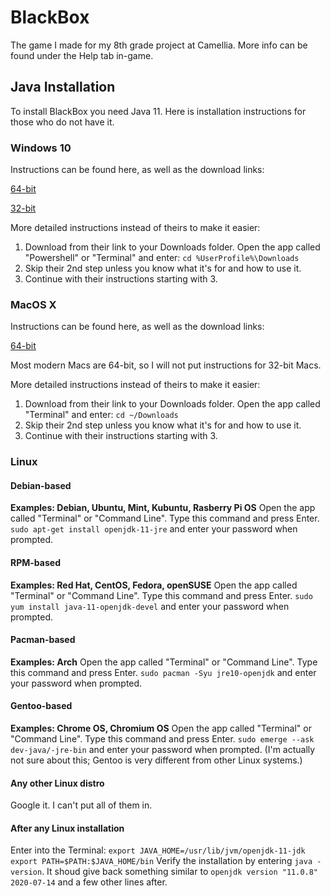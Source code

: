 # BlackBox
The game I made for my 8th grade project at Camellia. More info can be found under the Help tab in-game.

## Java Installation
To install BlackBox you need Java 11. Here is installation instructions for those who do not have it.

### Windows 10
Instructions can be found here, as well as the download links:

[64-bit](https://adoptopenjdk.net/installation.html#x64_win-jre)

[32-bit](https://adoptopenjdk.net/installation.html#x86-32_win-jre)

More detailed instructions instead of theirs to make it easier: 
1. Download from their link to your Downloads folder. Open the app called "Powershell" or "Terminal" and enter: `cd %UserProfile%\Downloads`
2. Skip their 2nd step unless you know what it's for and how to use it.
3. Continue with their instructions starting with 3.

### MacOS X
Instructions can be found here, as well as the download links:

[64-bit](https://adoptopenjdk.net/installation.html#x64_mac-jre)

Most modern Macs are 64-bit, so I will not put instructions for 32-bit Macs.

More detailed instructions instead of theirs to make it easier: 
1. Download from their link to your Downloads folder. Open the app called "Terminal" and enter: `cd ~/Downloads`
2. Skip their 2nd step unless you know what it's for and how to use it.
3. Continue with their instructions starting with 3.

### Linux
#### Debian-based
**Examples: Debian, Ubuntu, Mint, Kubuntu, Rasberry Pi OS**
Open the app called "Terminal" or "Command Line".
Type this command and press Enter.
`sudo apt-get install openjdk-11-jre` and enter your password when prompted.

#### RPM-based
**Examples: Red Hat, CentOS, Fedora, openSUSE**
Open the app called "Terminal" or "Command Line".
Type this command and press Enter.
`sudo yum install java-11-openjdk-devel` and enter your password when prompted.

#### Pacman-based
**Examples: Arch**
Open the app called "Terminal" or "Command Line".
Type this command and press Enter.
`sudo pacman -Syu jre10-openjdk` and enter your password when prompted.

#### Gentoo-based
**Examples: Chrome OS, Chromium OS**
Open the app called "Terminal" or "Command Line".
Type this command and press Enter.
`sudo emerge --ask dev-java/-jre-bin` and enter your password when prompted.
(I'm actually not sure about this; Gentoo is very different from other Linux systems.)

#### Any other Linux distro
Google it. I can't put all of them in.

#### After any Linux installation
Enter into the Terminal:
`export JAVA_HOME=/usr/lib/jvm/openjdk-11-jdk`
`export PATH=$PATH:$JAVA_HOME/bin`
Verify the installation by entering `java -version`. It shoud give back something similar to `openjdk version "11.0.8" 2020-07-14` and a few other lines after.

